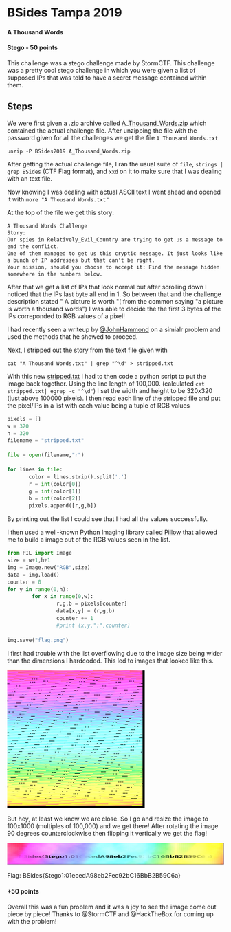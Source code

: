 # BSides Tampa 2019
#### A Thousand Words
#### Stego - 50 points


This challenge was a stego challenge made by StormCTF. This challenge was a pretty cool stego challenge in which you were given a list of supposed IPs that was told to have a secret message contained within them.

## Steps

We were first given a .zip archive called [A_Thousand_Words.zip][2] which contained the actual challenge file. After unzipping the file with the password given for all the challenges we get the file  `A Thousand Words.txt`
```
unzip -P BSides2019 A_Thousand_Words.zip
```

After getting the actual challenge file, I ran the usual suite of `file`, `strings | grep BSides` (CTF Flag format), and `xxd` on it to make sure that I was dealing with an text file.

Now knowing I was dealing with actual ASCII text I went ahead and opened it with `more "A Thousand Words.txt"`

At the top of the file we get this story:
```
A Thousand Words Challenge
Story:
Our spies in Relatively_Evil_Country are trying to get us a message to end the conflict.
One of them managed to get us this cryptic message. It just looks like a bunch of IP addresses but that can't be right.
Your mission, should you choose to accept it: Find the message hidden somewhere in the numbers below.
```
After that we get a list of IPs that look normal but after scrolling down I noticed that the IPs last byte all end in 1. So between that and the challenge description stated " A picture is worth "( from the common saying "a picture is worth a thousand words") I was able to decide the the first 3 bytes of the IPs correponded to RGB values of a pixel!

I had recently seen a writeup by [@JohnHammond][1] on a simialr problem and used the methods
that he showed to proceed.

Next, I stripped out the story from the text file given with
 ```
 cat "A Thousand Words.txt" | grep "^\d" > stripped.txt
 ```

 With this new [stripped.txt][3] I had to then code a python script to put the image back together. Using the line length of 100,000. (calculated `cat stripped.txt| egrep -c "^\d"`) I set the width and height to be 320x320 (just above 100000 pixels). I then read each line of the stripped file and put the pixel/IPs in a list with each value being a tuple of RGB values
 ```python
pixels = []
w = 320
h = 320
filename = "stripped.txt"

file = open(filename,"r")

for lines in file:
        color = lines.strip().split('.')
        r = int(color[0])
        g = int(color[1])
        b = int(color[2])
        pixels.append([r,g,b])
 ```
 By printing out the list I could see that I had all the values successfully.

I then used a well-known Python Imaging library called [Pillow][4] that allowed me to build a image out of the RGB values seen in the list.

```python
from PIL import Image
size = w+1,h+1
img = Image.new("RGB",size)
data = img.load()
counter = 0
for y in range(0,h):
        for x in range(0,w):
                r,g,b = pixels[counter]
                data[x,y] = (r,g,b)
                counter += 1
                #print (x,y,":",counter)

img.save("flag.png")
```
I first had trouble with the list overflowing due to the image size being wider than the dimensions I hardcoded. This led to images that looked like this.


![flag_failed][5]

But hey, at least we know we are close.
So I go and resize the image to 100x1000 (multiples of 100,000) and we get there! After rotating the image 90 degrees counterclockwise then flipping it vertically we get the flag!

![flag][6]

Flag: BSides{Stego1:01ecedA98eb2Fec92bC16BbB2B59C6a}
#### +50 points

Overall this was a fun problem and it was a joy to see the image come out piece by piece! Thanks to @StormCTF and @HackTheBox for coming up with the problem!

[1]: https://www.youtube.com/watch?v=81sDM2HoGOs
[2]: ./files/A_Thousand_Words.zip
[3]: ./files/stripped.txt
[4]: https://python-pillow.org
[5]: ./files/flag_failed1.png
[6]: ./files/flag.png
